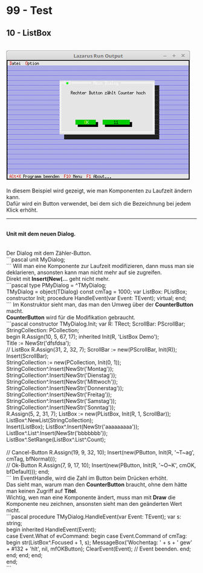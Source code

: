 # 99 - Test
## 10 - ListBox
<br>
<img src="image.png" alt="Selfhtml"><br><br>
In diesem Beispiel wird gezeigt, wie man Komponenten zu Laufzeit ändern kann.<br>
Dafür wird ein Button verwendet, bei dem sich die Bezeichnung bei jedem Klick erhöht.<br>
<hr><br>
<b>Unit mit dem neuen Dialog.</b><br>
<br><br>
Der Dialog mit dem Zähler-Button.<br>
```pascal
unit MyDialog;
<br>
```
Will man eine Komponente zur Laufzeit modifizieren, dann muss man sie deklarieren, ansonsten kann man nicht mehr auf sie zugreifen.<br>
Direkt mit <b>Insert(New(...</b> geht nicht mehr.<br>
```pascal
type
  PMyDialog = ^TMyDialog;
<br>
  TMyDialog = object(TDialog)
  const
    cmTag = 1000;
  var
    ListBox: PListBox;
<br>
    constructor Init;
    procedure HandleEvent(var Event: TEvent); virtual;
  end;
<br>
```
Im Konstruktor sieht man, das man den Umweg über der <b>CounterButton</b> macht.<br>
<b>CounterButton</b> wird für die Modifikation gebraucht.<br>
```pascal
constructor TMyDialog.Init;
var
  R: TRect;
  ScrollBar: PScrollBar;
  StringCollection: PCollection;
<br>
begin
  R.Assign(10, 5, 67, 17);
  inherited Init(R, 'ListBox Demo');
<br>
  Title := NewStr('dfsfdsa');
<br>
  // ListBox
  R.Assign(31, 2, 32, 7);
  ScrollBar := new(PScrollBar, Init(R));
  Insert(ScrollBar);
<br>
  StringCollection := new(PCollection, Init(0, 1));
  StringCollection^.Insert(NewStr('Montag'));
  StringCollection^.Insert(NewStr('Dienstag'));
  StringCollection^.Insert(NewStr('Mittwoch'));
  StringCollection^.Insert(NewStr('Donnerstag'));
  StringCollection^.Insert(NewStr('Freitag'));
  StringCollection^.Insert(NewStr('Samstag'));
  StringCollection^.Insert(NewStr('Sonntag'));
<br>
  R.Assign(5, 2, 31, 7);
  ListBox := new(PListBox, Init(R, 1, ScrollBar));
  ListBox^.NewList(StringCollection);
<br>
  Insert(ListBox);
  ListBox^.Insert(NewStr('aaaaaaaaa'));
<br>
  ListBox^.List^.Insert(NewStr('bbbbbbb'));
  ListBox^.SetRange(ListBox^.List^.Count);
<br>

<br>
  // Cancel-Button
  R.Assign(19, 9, 32, 10);
  Insert(new(PButton, Init(R, '~T~ag', cmTag, bfNormal)));
<br>
  // Ok-Button
  R.Assign(7, 9, 17, 10);
  Insert(new(PButton, Init(R, '~O~K', cmOK, bfDefault)));
end;
<br>
```
Im EventHandle, wird die Zahl im Button beim Drücken erhöht.<br>
Das sieht man, warum man den <b>CounterButton</b> braucht, ohne dem hätte man keinen Zugriff auf <b>Titel</b>.<br>
Wichtig, wen man eine Komponente ändert, muss man mit <b>Draw</b> die Komponente neu zeichnen, ansonsten sieht man den geänderten Wert nicht.<br>
```pascal
procedure TMyDialog.HandleEvent(var Event: TEvent);
var
  s: string;
<br>
begin
  inherited HandleEvent(Event);
<br>
  case Event.What of
    evCommand: begin
      case Event.Command of
        cmTag: begin
          str(ListBox^.Focused + 1, s);
          MessageBox('Wochentag: ' + s + ' gew' + #132 + 'hlt', nil, mfOKButton);
          ClearEvent(Event);   // Event beenden.
        end;
      end;
    end;
  end;
<br>
end;
<br>
```
<br>
